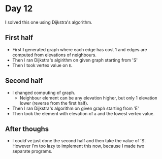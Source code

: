 # Day 12
I solved this one using Dijkstra's algorithm.

## First half
- First I generated graph where each edge has cost 1 and edges are computed from elevations of neighbours.
- Then I ran Dijkstra's algirithm on given graph starting from 'S'
- Then I took vertex value on `E`.

## Second half
- I changed computing of graph.
  - Neighbour element can be any elevation higher, but only 1 elevation lower (reverse from the first half).
- Then I ran Dijkstra's algorithm on given graph starting from 'E'
- Then took the element with elevation of `a` and the lowest vertex value.

## After thoughs
- I could've just done the second half and then take the value of 'S'. However I'm too lazy to implement this now, because I made two separate programs.
